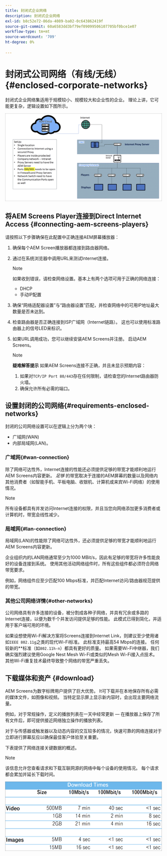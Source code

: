 ```yaml
---
title: 封闭式企业网络
description: 封闭式企业网络
exl-id: b8c52e72-86da-4089-ba02-0c643862419f
source-git-commit: 60a6583dd3bf79ef09099506107705bf0bce1e07
workflow-type: tm+mt
source-wordcount: '709'
ht-degree: 0%

---
```


# 封闭式公司网络（有线/无线）{#enclosed-corporate-networks}

封闭式企业网络集适用于规模较小、规模较大和企业性的企业。 理论上讲，它可能更复杂，逻辑设置如下图所示。

![](/help/using/assets/enclosed-network-1.png)


## 将AEM Screens Player连接到Direct Internet Access {#connecting-aem-screens-players}

请按照以下步骤确保在此配置中正确连接AEM屏幕播放器：

1. 确保每个AEM Screen播放器都连接到路由器网络。
1. 通过在系统浏览器中调用URL来测试Internet连接。

   >[!NOTE]
   >如果收到错误，请检查网络设置。基本上有两个选项可用于正确的网络连接：
   >* DHCP
   >* 手动IP配置


1. 确保“网络适配器设置”与“路由器设置”匹配，并检查网络中的可用IP地址最大数量是否未达到。

1. 检查路由器是否正确连接到ISP广域网（Internet链路）。 这也可以使用标准路由器上的信号LED来标识。
1. 如果URL调用成功，您可以继续安装AEM Screens并注册。 启动AEM Screens。

   >[!NOTE]
   >**疑难解答提示**
   >如果AEM Screens连接不正确，并且未显示预期内容：
   >
   >1. 如果对`TCP/IP Port 80/443`存在任何限制，请检查您的Internet路由器防火墙。
   >1. 确保允许所有必需的端口。


## 设置封闭的公司网络{#requirements-enclosed-networks}

封闭的公司网络设置可以在逻辑上分为两个块：

* 广域网(WAN)
* 内部局域网(LAN)。

### 广域网{#wan-connection}

除了网络可达性外，Internet连接的性能还必须提供足够的带宽才能顺利地运行AEM Screens内容更新。
*足够* 的带宽取决于连接的AEM屏幕的数量以及网络内其他消费者（如智能手机、平板电脑、收银机、计算机或来宾Wi-Fi网络）的使用情况。

>[!NOTE]
>
>所有设备都具有并发访问Internet连接的权限，并且当您向网络添加更多消费者或计算机时，带宽会线性减少。

### 局域网{#lan-connection}

局域网(LAN)的性能除了网络可达性外，还必须提供足够的带宽才能顺利地运行AEM Screens内容更新。

企业组织内的LAN网络通常至少为1000 MBit/s，因此有足够的带宽将许多性能良好的设备连接到系统。 使用其他活动网络组件时，所有这些组件都必须符合网络带宽要求。

例如，网络组件应至少匹配100 Mbps标准，并匹配Internet访问/路由器规范提供的带宽。

### 其他公司网络详情{#other-networks}

公司网络具有许多连接的设备，被分割成各种子网络，并具有冗余或多路的Internet连接，以便为数千个并发访问提供足够的性能。
此模式已得到简化，并适用于客户端可用的环境。

如果设想使用Wi-Fi解决方案将Screens连接到Internet Link，则建议至少使用诸如`IEEE 802.11g`之类的现代Wi-Fi标准。 此标准支持最高54 Mbps的连接。 任何较新的&#x200B;**&#x200B;标准（如`802.11h-n`）都具有更好的质量。 如果需要Wi-Fi中继器，我们确实强烈建议使用Google Nest Mesh Wi-Fi或类似的Mesh Wi-Fi接入点技术。
其他Wi-Fi重复技术最终导致整个网络的带宽严重丢失。

## 下载媒体和资产 {#download}

AEM Screens为数字标牌用户提供了巨大优势。 It可下载并在本地保存所有必需的媒体文件，如图像和视频。 当特定显示屏上显示新内容时，会出现主要网络流量。

例如，对于常规操作，定义的播放列表在一天中经常更新 — 在播放器上保存了所有文件后，即可提供接近网络独立操作的播放列表。

对于与传感器或触发器以及动态内容的交互较多的情况，快速可靠的网络连接对于立即进行屏幕反应以确保最佳客户体验至关重要。

下表提供了网络连接关键数据的概述。

>[!NOTE]
>该信息允许您查看请求和下载互联网源的网络中每个设备的使用情况。 每个请求都会累加并延长下载时间。

![](/help/using/assets/enclosed-network-download.png)

